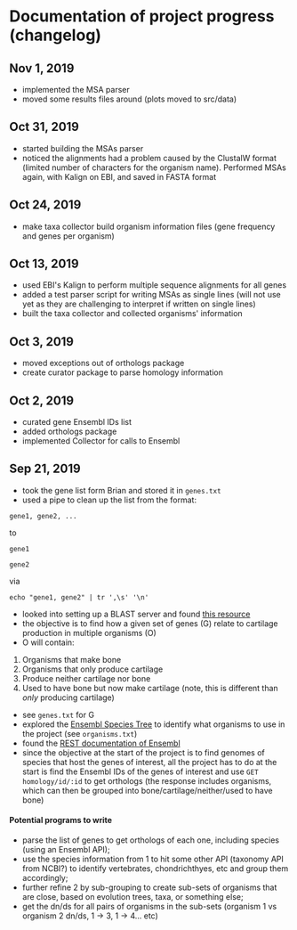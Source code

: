 # Documentation of project progress (changelog)

## Nov 1, 2019
- implemented the MSA parser
- moved some results files around (plots moved to src/data)

## Oct 31, 2019
- started building the MSAs parser
- noticed the alignments had a problem caused by the ClustalW format (limited number of characters for the organism 
name). Performed MSAs again, with Kalign on EBI, and saved in FASTA format 

## Oct 24, 2019
- make taxa collector build organism information files (gene frequency and genes per organism)

## Oct 13, 2019
- used EBI's Kalign to perform multiple sequence alignments for all genes
- added a test parser script for writing MSAs as single lines (will not use yet as they are challenging to interpret if 
written on single lines)
- built the taxa collector and collected organisms' information

## Oct 3, 2019
- moved exceptions out of orthologs package
- create curator package to parse homology information

## Oct 2, 2019
- curated gene Ensembl IDs list
- added orthologs package
- implemented Collector for calls to Ensembl

## Sep 21, 2019
- took the gene list form Brian and stored it in `genes.txt`
- used a pipe to clean up the list from the format:

```
gene1, gene2, ...
```
to

```
gene1 

gene2
```
via 

```
echo "gene1, gene2" | tr ',\s' '\n'
``` 
- looked into setting up a BLAST server and found [this resource](https://blast.ncbi.nlm.nih.gov/Blast.cgi?CMD=Web&PAGE_TYPE=BlastDocs&DOC_TYPE=Download)
- the objective is to find how a given set of genes (G) relate to cartilage production in multiple organisms (O)
- O will contain:

1. Organisms that make bone
1. Organisms that only produce cartilage
1. Produce neither cartilage nor bone
1. Used to have bone but now make cartilage (note, this is different than *only* producing cartilage)

- see `genes.txt` for G
- explored the [Ensembl Species Tree](https://uswest.ensembl.org/info/about/speciestree.html) to identify what organisms to use in the project (see `organisms.txt`)
- found the [REST documentation of Ensembl](https://rest.ensembl.org/documentation/info/homology_ensemblgene)
- since the objective at the start of the project is to find genomes of species that host the genes of interest, all the project has to do at the start is find the Ensembl IDs of the genes of interest and use `GET homology/id/:id` to get orthologs (the response includes organisms, which can then be grouped into bone/cartilage/neither/used to have bone)

#### Potential programs to write
- parse the list of genes to get orthologs of each one, including species (using an Ensembl API);
- use the species information from 1 to hit some other API (taxonomy API from NCBI?) to identify vertebrates, chondrichthyes, etc and group them accordingly;
- further refine 2 by sub-grouping to create sub-sets of organisms that are close, based on evolution trees, taxa, or something else;
- get the dn/ds for all pairs of organisms in the sub-sets (organism 1 vs organism 2 dn/ds, 1 -> 3, 1 -> 4… etc)
